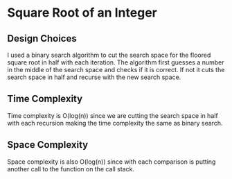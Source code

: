 # Square Root of an Integer

## Design Choices

I used a binary search algorithm to cut the search space for the floored square root in half with each iteration. The algorithm first guesses a number in the middle of the search space and checks if it is correct. If not it cuts the search space in half and recurse with the new search space.

## Time Complexity

Time complexity is O(log(n)) since we are cutting the search space in half with each recursion making the time complexity the same as binary search.

## Space Complexity

Space complexity is also O(log(n)) since with each comparison is putting another call to the function on the call stack.
